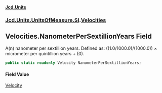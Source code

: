 #### [Jcd.Units](index.md 'index')
### [Jcd.Units.UnitsOfMeasure.SI](Jcd.Units.UnitsOfMeasure.SI.md 'Jcd.Units.UnitsOfMeasure.SI').[Velocities](Velocities.md 'Jcd.Units.UnitsOfMeasure.SI.Velocities')

## Velocities.NanometerPerSextillionYears Field

A(n) nanometer per sextillion years. Defined as: ((1.0/1000.0)/(1000.0)) × micrometer per quintillion years + (0).

```csharp
public static readonly Velocity NanometerPerSextillionYears;
```

#### Field Value
[Velocity](Velocity.md 'Jcd.Units.UnitTypes.Velocity')